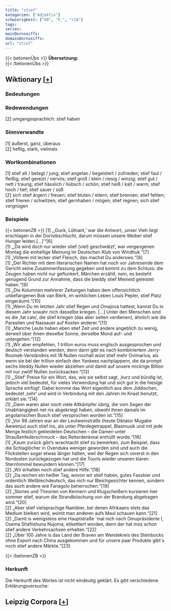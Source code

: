 ```yaml
---
title: "stief"
kategorien: ["Adjektiv"]
schwierigkeit: ["k0", "h_", "r18"]
tags:
series:
mainDornseiffs:
domainDornseiffs:
url: "stief"
---
```


{{< betonenÜbs >}}
**Übersetzung:**  
{{< /betonenÜbs >}}

## Wiktionary [[+](https://de.wiktionary.org/wiki/stief)]

### Bedeutungen

### Redewendungen
[2] umgangssprachlich: stief haben  

### Sinnverwandte
[1] äußerst, ganz, überaus  
[2] heftig, stark, vielmals  

### Wortkombinationen
[1] stief alt / betagt / jung; stief angetan / begeistert / zufrieden; stief faul / fleißig; stief gereizt / nervös; steif groß / klein / riesig / winzig; stief gut / nett / traurig; stief hässlich / hübsch / schön; stief heiß / kalt / warm; stief hoch / tief; stief sauer / süß  
[2] sich stief ärgern / freuen; stief bluten / eitern; stief brennen; stief fehlen; stief frieren / schwitzen; stief gernhaben / mögen; stief regnen; sich stief vergnügen  

### Beispiele
{{< betonenZB >}}
[1] „‚Guck, Lütnant,‘ war die Antwort, ‚unser Vieh liegt erschlagen in der Dorisibschlucht, darum müssen unsere Weiber stief Hunger leiden.[…]‘“[6]  
[1] „‚Da wird doch nur wieder stief (viel) geschwätzt‘, war vergangenen Montag die einhellige Meinung im Deutschen Klub von Windhuk.“[7]  
[1] „Völlerei mit lecker stief Fleisch, das machst Du anderswo.“[8]  
[1] „Der Richter mit dem literarischen Namen hat noch vor Jahresende dem Gericht seine Zusammenfassung gegeben und kommt zu dem Schluss: die Zeugen haben nicht nur geflunkert, Märchen erzählt, nein, es besteht genügend Grund zur Annahme, dass die bleddy stief Meineid geleistet haben.“[9]  
[1] „Die Kolumnen mehrerer Zeitungen haben dem offensichtlich unbefangenen Bok van Blerk, im wirklichen Leben Louis Pepler, stief Platz eingeräumt.“[10]  
[1] „Wenn Du im letzten Jahr stief Regen und Omajova hattest, kannst Du in diesem Jahr sowahr nich dasselbe kriegen. […] Unter den Menschen sind es die ‚fat cats‘, die stief kriegen (das aber selten verdienen), ähnlich wie die Parasiten und Nassauer auf Kosten anderer.“[11]  
[1] „Manche Leute haben eben stief Zeit und andere angeblich zu wenig, derweil über ihnen dieselbe Sonne, derselbe Mond auf- und untergehen.“[12]  
[1] „Wir aber empfehlen, 1 trillion euros muss englisch ausgesprochen und deutsch verstanden werden, denn dann gibt es nach kombiniertem Jerry-Rooinek-Verständnis mit 18 Nullen nochall wüst stief mehr Ovimariva, als wenn sie bei der trillion einfach den Yankees nachplappern, die da prompt sechs bleddy Nullen wieder abziehen und damit auf unsere mickrige Billion mit nur zwölf Nullen zurücksacken.“[13]  
[1] „‚Stief‘ Preise für ein Wort, das, wie sie selbst sagt, ‚kurz und bündig ist, jedoch viel bedeutet, für vieles Verwendung hat und sich gut in die hiesige Sprache einfügt‘. Dabei komme das Wort eigentlich aus dem Jiddischen, bedeutet ‚sehr‘ und wird in Verbindung mit den Jahren im Knast benutzt, erklärt sie.“[14]  
[1] „Dann waren aber noch viele Altkämpfer übrig, die vom Segen der Unabhängigkeit net nix abgekriegt haben, obwohl ihnen damals im angolanischen Busch stief versprochen worden ist.“[15]  
[1] „Vor 98 Jahren war an der Leutweinstraße (heute Diktator Mugabe Äwwenju) auch stief los, als unter Pferdegetrappel, Blasmusik und mit jede Menge festlich gekleideten Deutschen – die Damen unter Straußenfederschmuck – das Reiterdenkmal enthüllt wurde.“[16]  
[1] „Kaum zurück gibt’s wrachtacht stief zu bemerken, zum Beispiel, dass die Schlaglöcher in Ovenduka weniger geworden sind und auch die Flickstellen sogar etwas länger halten, weil der Regen sich vorerst in den Nordosten zurückgezogen hat und die Touris wieder unseren klaren Sternhimmel bewundern können.“[17]  
[2] „Wir erhalten noch stief andere Hilfe.“[18]  
[2] „Da reichen ein heißer Tag, wovon wir stief haben, gutes Fassbier und ordentlich Wellblechdeutsch, das nich nur Bleichgesichter kennen, sondern das auch andere wie Fanagolo beherrschen.“[19]  
[2] „Stories und Theorien von Kennern und Klugscheißern kursieren hier sommer stief, warum die Strandböschung von der Brandung abgetragen wird.“[20]  
[2] „Aber stief vielsprachige Namibier, bei denen Afrikaans stets das Medium bleiben wird, womit man anderen aufs Maul schauen kann.“[21]  
[2] „Damit is wenigstens eine Hauptstraße ´mal nich nach Omupräsidente I, Osema Shafiishuna Nujoma, etikettiert worden, denn der hat mos schon stief andere Verkehrsachsen erhalten.“[22]  
[2] „Über 100 Jahre is das Land der Braven am Wendekreis des Steinbocks ohne Export nach China ausgekommen und für unsere paar Produkte gibt´s noch stief andere Märkte.“[23]  

{{< /betonenZB >}}
### Herkunft
Die Herkunft des Wortes ist nicht eindeutig geklärt. Es gibt verschiedene Erklärungsversuche:  


## Leipzig Corpora [[+](https://corpora.uni-leipzig.de/en/res?word=stief&corpusId=deu_newscrawl-public_2018)]

